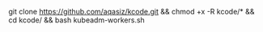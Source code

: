 git clone https://github.com/aqasiz/kcode.git && chmod +x -R kcode/* && cd kcode/ &&  bash kubeadm-workers.sh

